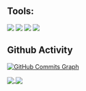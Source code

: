 ## Tools:
<p>
    <img src="https://img.shields.io/badge/OS-UbuntuOS-blue?&logo=ubuntu" />
    <img src="https://img.shields.io/badge/Code-PHP-blue?&logo=php" />
    <img src="https://img.shields.io/badge/Text%20Editor-Visual%20Studio%20Code-blue?&logo=visual%20studio%20code&logoColor=blue" />
    <img src="https://gpvc.arturio.dev/ibnudirsan" />
</p>

## Github Activity
<a href="http://www.github.com/ibnudirsan"><img src="https://activity-graph.herokuapp.com/graph?username=ibnudirsan&bg_color=1c1917&color=ffffff&line=0891b2&point=ffffff&area_color=1c1917&area=true&hide_border=true&custom_title=GitHub%20Commits%20Graph" alt="GitHub Commits Graph" /></a>

<a href="https://github.com/ibnudirsan">
  <img align="center" src="https://github-readme-stats.vercel.app/api?username=ibnudirsan&count_private=true&show_icons=true&theme=chartreuse-dark" />
</a>
<a href="https://github.com/ibnudirsan">
  <img align="center" src="https://github-readme-stats.vercel.app/api/top-langs/?username=ibnudirsan&layout=compact&theme=chartreuse-dark&langs_count=8" />
</a>

<!--
**ibnudirsan/ibnudirsan** is a ✨ _special_ ✨ repository because its `README.md` (this file) appears on your GitHub profile.

Here are some ideas to get you started:

- 🔭 I’m currently working on ...
- 🌱 I’m currently learning ...
- 👯 I’m looking to collaborate on ...
- 🤔 I’m looking for help with ...
- 💬 Ask me about ...
- 📫 How to reach me: ...
- 😄 Pronouns: ...
- ⚡ Fun fact: ...
-->
